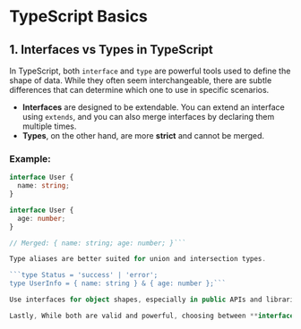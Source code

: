 # TypeScript Basics

## 1. Interfaces vs Types in TypeScript

In TypeScript, both `interface` and `type` are powerful tools used to define the shape of data. While they often seem interchangeable, there are subtle differences that can determine which one to use in specific scenarios.

- **Interfaces** are designed to be extendable. You can extend an interface using `extends`, and you can also merge interfaces by declaring them multiple times.
- **Types**, on the other hand, are more **strict** and cannot be merged.

### Example:

```ts
interface User {
  name: string;
}

interface User {
  age: number;
}

// Merged: { name: string; age: number; }```

Type aliases are better suited for union and intersection types.

```type Status = 'success' | 'error';
type UserInfo = { name: string } & { age: number };```

Use interfaces for object shapes, especially in public APIs and libraries. Use types for more complex type compositions or when working with primitives, tuples, or union types.

Lastly, While both are valid and powerful, choosing between **interface** and **type** depends on the context. Interfaces work best for object-oriented designs, whereas types shine with advanced type manipulation.

